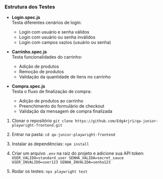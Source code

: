 ### Estrutura dos Testes

- **Login.spec.js**  
  Testa diferentes cenários de login:
  - Login com usuário e senha válidos
  - Login com usuário ou senha inválidos
  - Login com campos vazios (usuário ou senha)

- **Carrinho.spec.js**  
  Testa funcionalidades do carrinho:
  - Adição de produtos
  - Remoção de produtos
  - Validação da quantidade de itens no carrinho

- **Compra.spec.js**  
  Testa o fluxo de finalização de compra:
  - Adição de produtos ao carrinho
  - Preenchimento do formulário de checkout
  - Validação da mensagem de compra finalizada




1.  Clonar o repositório
    `git clone https://github.com/Edg4rjr1/qa-junior-playwright-frontend.git`

2.  Entrar na pasta:
    `cd qa-junior-playwright-frontend`

3.  Instalar as dependências:
    `npm install`

4.  Criar um arquivo `.env` na raiz do projeto e adicione sua API token:
    `USER_VALIDO=standard_user SENHA_VALIDA=secret_sauce USER_INVALIDO=user123 SENHA_INVALIDA=senha123`    

5.  Rodar os testes:
    `npx playwright test`

